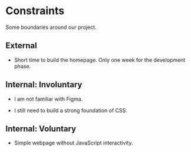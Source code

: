 # Constraints

Some boundaries around our project.

## External

 - Short time to build the homepage. Only one week for the development phase.

## Internal: Involuntary

- I am not familiar with Figma.

- I still need to build a strong foundation of CSS.

## Internal: Voluntary

- Simple webpage without JavaScript interactivity.
